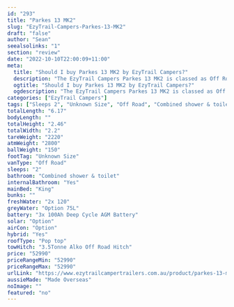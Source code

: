 ```yaml
---
id: "293"
title: "Parkes 13 MK2"
slug: "EzyTrail-Campers-Parkes-13-MK2"
draft: "false"
author: "Sean"
seealsolinks: "1"
section: "review"
date: "2022-10-10T22:00:09+11:00"
meta:
  title: "Should I buy Parkes 13 MK2 by EzyTrail Campers?"
  description: "The EzyTrail Campers Parkes 13 MK2 is classed as Off Road, and sleeps 2 people. It is Made Overseas and comes in at Unknown Size. It generally has Combined shower & toilet."
  ogtitle: "Should I buy Parkes 13 MK2 by EzyTrail Campers?"
  ogdescription: "The EzyTrail Campers Parkes 13 MK2 is classed as Off Road, and sleeps 2 people. It is Made Overseas and comes in at Unknown Size. It generally has Combined shower & toilet."
categories: ["EzyTrail Campers"]
tags: ["Sleeps 2", "Unknown Size", "Off Road", "Combined shower & toilet", "Pop top", "50 - 60k", "Made Overseas"]
totalLength: "6.17"
bodyLength: ""
totalHeight: "2.46"
totalWidth: "2.2"
tareWeight: "2220"
atmWeight: "2800"
ballWeight: "150"
footTag: "Unknown Size"
vanType: "Off Road"
sleeps: "2"
bathroom: "Combined shower & toilet"
internalBathroom: "Yes"
mainBed: "King"
bunks: ""
freshWater: "2x 120"
greyWater: "Option 75L"
battery: "3x 100Ah Deep Cycle AGM Battery"
solar: "Option"
airCon: "Option"
hybrid: "Yes"
roofType: "Pop top"
towHitch: "3.5Tonne Alko Off Road Hitch"
price: "52990"
priceRangeMin: "52990"
priceRangeMax: "52990"
urlLink: "https://www.ezytrailcampertrailers.com.au/product/parkes-13-mk2/"
aussieMade: "Made Overseas"
noImage: ""
featured: "no"
---
```

